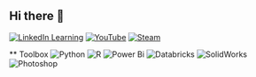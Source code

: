 ## Hi there 👋
[![LinkedIn Learning](https://img.shields.io/badge/LinkedIn%20Learning-0A66C2?logo=linkedin&logoColor=fff)](https://www.linkedin.com/in/christian-rimmerhus-vestergaard-3b046510a/)
[![YouTube](https://img.shields.io/badge/YouTube-%23FF0000.svg?logo=YouTube&logoColor=white)](https://www.youtube.com/@TheRifson)
[![Steam](https://img.shields.io/badge/Steam-%23000000.svg?logo=steam&logoColor=white)](https://steamcommunity.com/id/Rifson)

** Toolbox
![Python](https://img.shields.io/badge/python-3670A0?style=for-the-badge&logo=python&logoColor=ffdd54)
![R](https://img.shields.io/badge/r-%23276DC3.svg?style=for-the-badge&logo=r&logoColor=white)
![Power Bi](https://img.shields.io/badge/power_bi-F2C811?style=for-the-badge&logo=powerbi&logoColor=black)
![Databricks](https://img.shields.io/badge/Databricks-FF3621?style=for-the-badge&logo=Databricks&logoColor=white)
![SolidWorks](https://img.shields.io/badge/solidworks-005386?style=for-the-badge&logo=dassaultsystemes&logoColor=white)
![Photoshop](https://img.shields.io/badge/Adobe%20Photoshop-31A8FF?style=for-the-badge&logo=Adobe%20Photoshop&logoColor=black)

<!--
**rifson/rifson** is a ✨ _special_ ✨ repository because its `README.md` (this file) appears on your GitHub profile.

Here are some ideas to get you started:

- 🔭 I’m currently working on ...
- 🌱 I’m currently learning ...
- 👯 I’m looking to collaborate on ...
- 🤔 I’m looking for help with ...
- 💬 Ask me about ...
- 📫 How to reach me: ...
- 😄 Pronouns: ...
- ⚡ Fun fact: ...
-->
